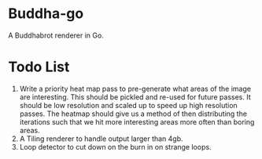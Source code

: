 # Buddha-go

A Buddhabrot renderer in Go.

# Todo List

1. Write a priority heat map pass to pre-generate what areas of the image are interesting. This should be pickled and re-used for future passes. It should be low resolution and scaled up to speed up high resolution passes. The heatmap should give us a method of then distributing the iterations such that we hit more interesting areas more often than boring areas.
2. A Tiling renderer to handle output larger than 4gb.
3. Loop detector to cut down on the burn in on strange loops.